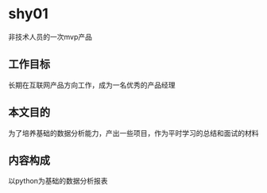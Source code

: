 # shy01
非技术人员的一次mvp产品
## 工作目标

长期在互联网产品方向工作，成为一名优秀的产品经理

## 本文目的

为了培养基础的数据分析能力，产出一些项目，作为平时学习的总结和面试的材料

## 内容构成

以python为基础的数据分析报表
